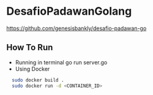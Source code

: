# DesafioPadawanGolang
https://github.com/genesisbankly/desafio-padawan-go

## How To Run
- Running in terminal
   go run server.go
- Using Docker
```bash
  sudo docker build .
  sudo docker run -d <CONTAINER_ID>
```
